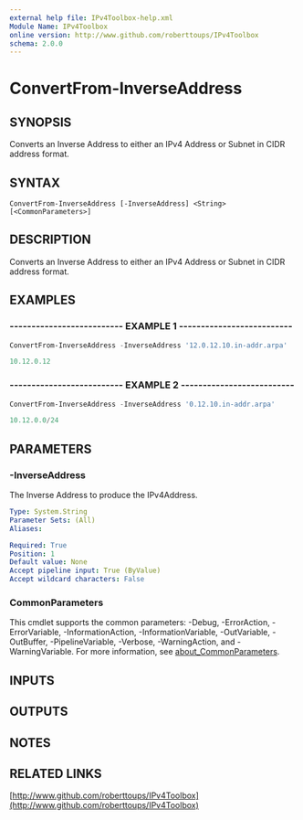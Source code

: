 ```yaml
---
external help file: IPv4Toolbox-help.xml
Module Name: IPv4Toolbox
online version: http://www.github.com/roberttoups/IPv4Toolbox
schema: 2.0.0
---
```


# ConvertFrom-InverseAddress

## SYNOPSIS
Converts an Inverse Address to either an IPv4 Address or Subnet in CIDR address format.

## SYNTAX

```
ConvertFrom-InverseAddress [-InverseAddress] <String> [<CommonParameters>]
```

## DESCRIPTION
Converts an Inverse Address to either an IPv4 Address or Subnet in CIDR address format.

## EXAMPLES

### -------------------------- EXAMPLE 1 --------------------------

```powershell
ConvertFrom-InverseAddress -InverseAddress '12.0.12.10.in-addr.arpa'

10.12.0.12
```

### -------------------------- EXAMPLE 2 --------------------------

```powershell
ConvertFrom-InverseAddress -InverseAddress '0.12.10.in-addr.arpa'

10.12.0.0/24
```

## PARAMETERS

### -InverseAddress
The Inverse Address to produce the IPv4Address.

```yaml
Type: System.String
Parameter Sets: (All)
Aliases:

Required: True
Position: 1
Default value: None
Accept pipeline input: True (ByValue)
Accept wildcard characters: False
```

### CommonParameters
This cmdlet supports the common parameters: -Debug, -ErrorAction, -ErrorVariable, -InformationAction, -InformationVariable, -OutVariable, -OutBuffer, -PipelineVariable, -Verbose, -WarningAction, and -WarningVariable. For more information, see [about_CommonParameters](http://go.microsoft.com/fwlink/?LinkID=113216).

## INPUTS

## OUTPUTS

## NOTES

## RELATED LINKS

[http://www.github.com/roberttoups/IPv4Toolbox](http://www.github.com/roberttoups/IPv4Toolbox)

